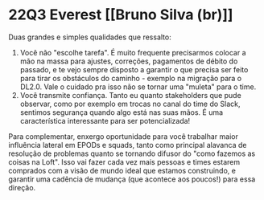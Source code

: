 # 22Q3 Everest [[Bruno Silva (br)]]

Duas grandes e simples qualidades que ressalto:
1. Você não "escolhe tarefa". É muito frequente precisarmos colocar a mão na massa para ajustes, correções, pagamentos de débito do passado, e te vejo sempre disposto a garantir o que precisa ser feito para tirar os obstáculos do caminho - exemplo na migração para o DL2.0. Vale o cuidado pra isso não se tornar uma "muleta" para o time.
2. Você transmite confiança. Tanto eu quanto stakeholders que pude observar, como por exemplo em trocas no canal do time do Slack, sentimos segurança quando algo está nas suas mãos. É uma característica interessante para ser potencializada!

Para complementar, enxergo oportunidade para você trabalhar maior influência lateral em EPODs e squads, tanto como principal alavanca de resolução de problemas quanto se tornando difusor do "como fazemos as coisas na Loft". Isso vai fazer cada vez mais pessoas e times estarem comprados com a visão de mundo ideal que estamos construindo, e garantir uma cadência de mudança (que acontece aos poucos!) para essa direção.